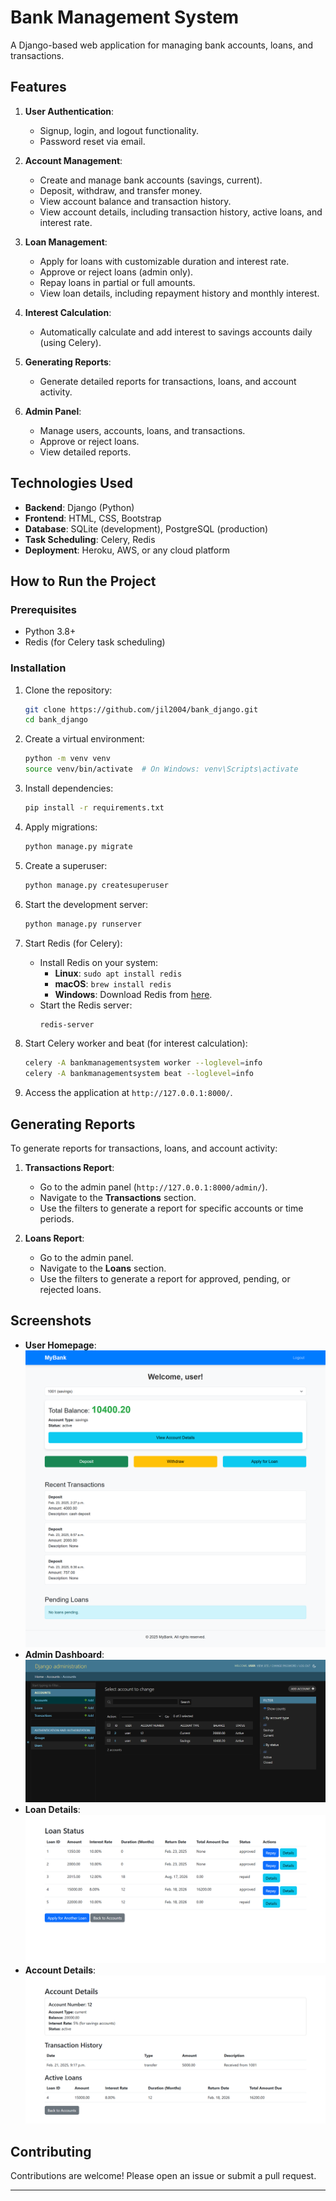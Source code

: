 # Bank Management System

A Django-based web application for managing bank accounts, loans, and transactions.

## Features

1. **User Authentication**:
   - Signup, login, and logout functionality.
   - Password reset via email.

2. **Account Management**:
   - Create and manage bank accounts (savings, current).
   - Deposit, withdraw, and transfer money.
   - View account balance and transaction history.
   - View account details, including transaction history, active loans, and interest rate.

3. **Loan Management**:
   - Apply for loans with customizable duration and interest rate.
   - Approve or reject loans (admin only).
   - Repay loans in partial or full amounts.
   - View loan details, including repayment history and monthly interest.

4. **Interest Calculation**:
   - Automatically calculate and add interest to savings accounts daily (using Celery).

5. **Generating Reports**:
   - Generate detailed reports for transactions, loans, and account activity.

6. **Admin Panel**:
   - Manage users, accounts, loans, and transactions.
   - Approve or reject loans.
   - View detailed reports.

## Technologies Used

- **Backend**: Django (Python)
- **Frontend**: HTML, CSS, Bootstrap
- **Database**: SQLite (development), PostgreSQL (production)
- **Task Scheduling**: Celery, Redis
- **Deployment**: Heroku, AWS, or any cloud platform

## How to Run the Project

### Prerequisites

- Python 3.8+
- Redis (for Celery task scheduling)

### Installation

1. Clone the repository:
   ```bash
   git clone https://github.com/jil2004/bank_django.git
   cd bank_django
   ```

2. Create a virtual environment:
   ```bash
   python -m venv venv
   source venv/bin/activate  # On Windows: venv\Scripts\activate
   ```

3. Install dependencies:
   ```bash
   pip install -r requirements.txt
   ```

4. Apply migrations:
   ```bash
   python manage.py migrate
   ```

5. Create a superuser:
   ```bash
   python manage.py createsuperuser
   ```

6. Start the development server:
   ```bash
   python manage.py runserver
   ```

7. Start Redis (for Celery):
   - Install Redis on your system:
     - **Linux**: `sudo apt install redis`
     - **macOS**: `brew install redis`
     - **Windows**: Download Redis from [here](https://github.com/microsoftarchive/redis/releases).
   - Start the Redis server:
     ```bash
     redis-server
     ```

8. Start Celery worker and beat (for interest calculation):
   ```bash
   celery -A bankmanagementsystem worker --loglevel=info
   celery -A bankmanagementsystem beat --loglevel=info
   ```

9. Access the application at `http://127.0.0.1:8000/`.

## Generating Reports

To generate reports for transactions, loans, and account activity:

1. **Transactions Report**:
   - Go to the admin panel (`http://127.0.0.1:8000/admin/`).
   - Navigate to the **Transactions** section.
   - Use the filters to generate a report for specific accounts or time periods.

2. **Loans Report**:
   - Go to the admin panel.
   - Navigate to the **Loans** section.
   - Use the filters to generate a report for approved, pending, or rejected loans.

## Screenshots

- **User Homepage**: ![Homepage](screenshots/homepage.png)
- **Admin Dashboard**: ![Admin Dashboard](screenshots/admin.png)
- **Loan Details**: ![Loan Details](screenshots/loan_details.png)
- **Account Details**: ![Account Details](screenshots/account_details.png)

## Contributing

Contributions are welcome! Please open an issue or submit a pull request.


---
